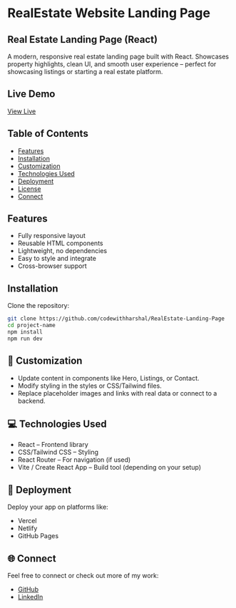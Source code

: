 # RealEstate Website Landing Page

## Real Estate Landing Page (React)

A modern, responsive real estate landing page built with React. Showcases property highlights, clean UI, and smooth user experience – perfect for showcasing listings or starting a real estate platform.

## **Live Demo**

[View Live](https://your-demo-link.com)

## **Table of Contents**

- [Features](#features)
- [Installation](#installation)
- [Customization](#customization)
- [Technologies Used](#technologies-used)
- [Deployment](#deployment)
- [License](#license)
- [Connect](#connect)

## **Features**

- Fully responsive layout
- Reusable HTML components
- Lightweight, no dependencies
- Easy to style and integrate
- Cross-browser support

## **Installation**

Clone the repository:

```bash
git clone https://github.com/codewithharshal/RealEstate-Landing-Page
cd project-name
npm install
npm run dev
```

## **🎨 Customization**

- Update content in components like Hero, Listings, or Contact.
- Modify styling in the styles or CSS/Tailwind files.
- Replace placeholder images and links with real data or connect to a backend.

## **💻 Technologies Used**

- React – Frontend library
- CSS/Tailwind CSS – Styling
- React Router – For navigation (if used)
- Vite / Create React App – Build tool (depending on your setup)

## **🚀 Deployment**

Deploy your app on platforms like:

- Vercel
- Netlify
- GitHub Pages

## 🌐 **Connect**

Feel free to connect or check out more of my work:

- [GitHub](https://github.com/codewithharshal)
- [LinkedIn](https://linkedin.com/in/harshalsewatkar)
